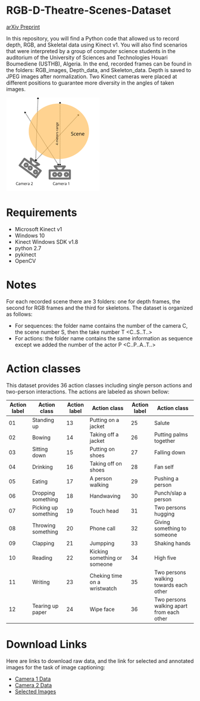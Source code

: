 # RGB-D-Theatre-Scenes-Dataset
[arXiv Preprint](https://doi.org/10.48550/arXiv.2308.01035)

In this repository, you will find a Python code that allowed us to record depth, RGB, and Skeletal data using Kinect v1.
You will also find scenarios that were interpreted by a group of computer science students in the auditorium of the University of Sciences and Technologies Houari Boumediene (USTHB), Algeria.
In the end, recorded frames can be found in the folders: RGB_images, Depth_data, and Skeleton_data.
Depth is saved to JPEG images after normalization.
Two Kinect cameras were placed at different positions to guarantee more diversity in the angles of taken images.

<img src="Scene.png"  width="250" height="250" />


# Requirements
  - Microsoft Kinect v1
  - Windows 10
  - Kinect Windows SDK v1.8
  - python 2.7
  - pykinect
  - OpenCV
 
 # Notes
 For each recorded scene there are 3 folders: one for depth frames, the second for RGB frames and the third for skeletons.
 The dataset is organized as follows:
  - For sequences: the folder name contains the number of the camera C, the scene number S, then the take number T <C..S..T..>
  - For actions: the folder name contains the same information as sequence except we added the number of the actor P <C..P..A..T..>

# Action classes
This dataset provides 36 action classes including single person actions and two-person interactions. The actions are labeled as shown bellow:

|Action label|      Action class     |Action label|         Action class         |Action label|                Action class               |
|------------|-----------------------|------------|------------------------------|------------|-------------------------------------------|
|     01     | Standing up           |     13     | Putting on a jacket          |     25     | Salute                                    |
|     02     | Bowing                |     14     | Taking off a jacket          |     26     | Putting palms together                    |
|     03     | Sitting down          |     15     | Putting on shoes             |     27     | Falling down                              |
|     04     | Drinking              |     16     | Taking off on shoes          |     28     | Fan self                                  |
|     05     | Eating                |     17     | A person walking             |     29     | Pushing a person                          |
|     06     | Dropping something    |     18     | Handwaving                   |     30     | Punch/slap a person                       |
|     07     | Picking up something  |     19     | Touch head                   |     31     | Two persons hugging                       |
|     08     | Throwing something    |     20     | Phone call                   |     32     | Giving something to someone               |
|     09     | Clapping              |     21     | Jumpping                     |     33     | Shaking hands                             |
|     10     | Reading               |     22     | Kicking something or someone |     34     | High five                                 |
|     11     | Writing               |     23     | Cheking time on a wristwatch |     35     | Two persons walking towards each other    |
|     12     | Tearing up paper      |     24     | Wipe face                    |     36     | Two persons walking apart from each other |


 
 # Download Links
 Here are links to download raw data, and the link for selected and annotated images for the task of image captioning:
  - [Camera 1 Data](https://drive.google.com/drive/folders/19AHzZdrccA3IBmkZ-UQ_BIknK_4EozUo?usp=sharing)
  - [Camera 2 Data](https://drive.google.com/drive/folders/1aDHcl8zsBLjVrAiwIfAsq5yq3ypEW7jJ?usp=sharing)
  - [Selected Images](https://drive.google.com/drive/folders/1h24jRsH9dGBxGOhaJq1W4ujKGT9AvtqQ?usp=sharing) 
 
 
 
